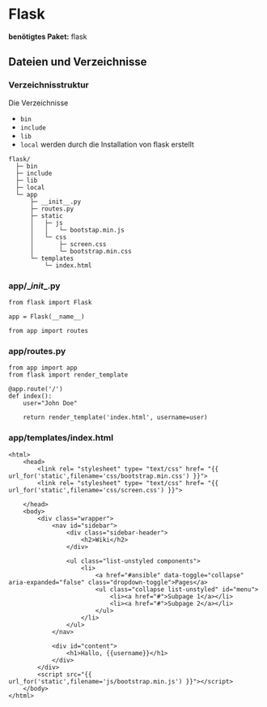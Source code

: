 # Flask

**benötigtes Paket:** flask

## Dateien und Verzeichnisse
### Verzeichnisstruktur
Die Verzeichnisse
 * `bin`
 * `include`
 * `lib`
 * `local`
werden durch die Installation von flask erstellt
 
```
flask/
  ├─ bin
  ├─ include
  ├─ lib
  ├─ local
  └─ app
  	  ├─ __init__.py
	  ├─ routes.py
	  ├─ static
	  │   ├─ js
	  │   │   └─ bootstap.min.js
	  │   └─ css
	  │   	  ├─ screen.css
	  │       └─ bootstrap.min.css
	  └─ templates
		  └─ index.html
```

### app/\__init__.py
```
from flask import Flask

app = Flask(__name__)

from app import routes
```

### app/routes.py
```
from app import app
from flask import render_template

@app.route('/')
def index():
    user="John Doe"

    return render_template('index.html', username=user)
```

### app/templates/index.html
```
<html>
    <head>
        <link rel= "stylesheet" type= "text/css" href= "{{ url_for('static',filename='css/bootstrap.min.css') }}">
        <link rel= "stylesheet" type= "text/css" href= "{{ url_for('static',filename='css/screen.css') }}">

    </head>
    <body>
        <div class="wrapper">
            <nav id="sidebar">
                <div class="sidebar-header">
                    <h2>Wiki</h2>
                </div>

                <ul class="list-unstyled components">
                    <li>
                        <a href="#ansible" data-toggle="collapse" aria-expanded="false" class="dropdown-toggle">Pages</a>
                        <ul class="collapse list-unstyled" id="menu">
                            <li><a href="#">Subpage 1</a></li>
                            <li><a href="#">Subpage 2</a></li>
                        </ul>
                    </li>
                </ul>
            </nav>

            <div id="content">
                <h1>Hallo, {{username}}</h1>
            </div>
        </div>
        <script src="{{ url_for('static',filename='js/bootstrap.min.js') }}"></script>
    </body>
</html>
```